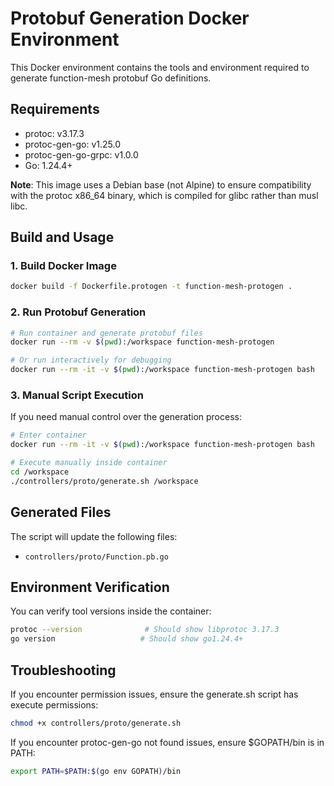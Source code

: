 # Protobuf Generation Docker Environment

This Docker environment contains the tools and environment required to generate function-mesh protobuf Go definitions.

## Requirements

- protoc: v3.17.3
- protoc-gen-go: v1.25.0
- protoc-gen-go-grpc: v1.0.0
- Go: 1.24.4+

**Note**: This image uses a Debian base (not Alpine) to ensure compatibility with the protoc x86_64 binary, which is compiled for glibc rather than musl libc.

## Build and Usage

### 1. Build Docker Image

```bash
docker build -f Dockerfile.protogen -t function-mesh-protogen .
```

### 2. Run Protobuf Generation

```bash
# Run container and generate protobuf files
docker run --rm -v $(pwd):/workspace function-mesh-protogen

# Or run interactively for debugging
docker run --rm -it -v $(pwd):/workspace function-mesh-protogen bash
```

### 3. Manual Script Execution

If you need manual control over the generation process:

```bash
# Enter container
docker run --rm -it -v $(pwd):/workspace function-mesh-protogen bash

# Execute manually inside container
cd /workspace
./controllers/proto/generate.sh /workspace
```

## Generated Files

The script will update the following files:
- `controllers/proto/Function.pb.go`

## Environment Verification

You can verify tool versions inside the container:

```bash
protoc --version              # Should show libprotoc 3.17.3
go version                   # Should show go1.24.4+
```

## Troubleshooting

If you encounter permission issues, ensure the generate.sh script has execute permissions:

```bash
chmod +x controllers/proto/generate.sh
```

If you encounter protoc-gen-go not found issues, ensure $GOPATH/bin is in PATH:

```bash
export PATH=$PATH:$(go env GOPATH)/bin
``` 